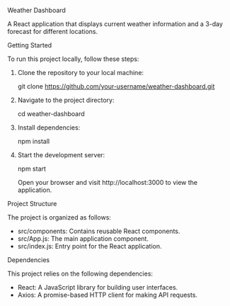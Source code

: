 Weather Dashboard

A React application that displays current weather information and a 3-day forecast for different locations.

Getting Started

To run this project locally, follow these steps:

1. Clone the repository to your local machine:

   git clone https://github.com/your-username/weather-dashboard.git

2. Navigate to the project directory:

   cd weather-dashboard

3. Install dependencies:

   npm install

4. Start the development server:

   npm start

   Open your browser and visit http://localhost:3000 to view the application.

Project Structure

The project is organized as follows:

- src/components: Contains reusable React components.
- src/App.js: The main application component.
- src/index.js: Entry point for the React application.

Dependencies

This project relies on the following dependencies:

- React: A JavaScript library for building user interfaces.
- Axios: A promise-based HTTP client for making API requests.
